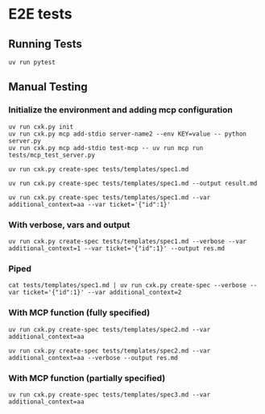 # E2E tests

## Running Tests
```
uv run pytest
```

## Manual Testing

### Initialize the environment and adding mcp configuration
```
uv run cxk.py init
uv run cxk.py mcp add-stdio server-name2 --env KEY=value -- python server.py
uv run cxk.py mcp add-stdio test-mcp -- uv run mcp run tests/mcp_test_server.py 
```

```
uv run cxk.py create-spec tests/templates/spec1.md
```

```
uv run cxk.py create-spec tests/templates/spec1.md --output result.md
```

```
uv run cxk.py create-spec tests/templates/spec1.md --var additional_context=aa --var ticket='{"id":1}'
```

### With verbose, vars and output
```
uv run cxk.py create-spec tests/templates/spec1.md --verbose --var additional_context=1 --var ticket='{"id":1}' --output res.md
```

### Piped
```
cat tests/templates/spec1.md | uv run cxk.py create-spec --verbose --var ticket='{"id":1}' --var additional_context=2
```

### With MCP function (fully specified)
```
uv run cxk.py create-spec tests/templates/spec2.md --var additional_context=aa
```

```
uv run cxk.py create-spec tests/templates/spec2.md --var additional_context=aa --verbose --output res.md
```

### With MCP function (partially specified)
```
uv run cxk.py create-spec tests/templates/spec3.md --var additional_context=aa
```